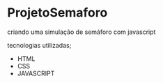 # ProjetoSemaforo
criando uma simulação de semáforo com javascript

tecnologias utilizadas;
* HTML
* CSS
* JAVASCRIPT

